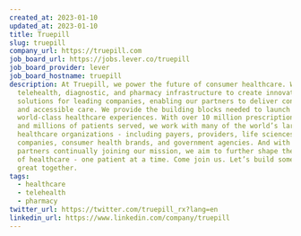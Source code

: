 ```yaml
---
created_at: 2023-01-10
updated_at: 2023-01-10
title: Truepill
slug: truepill
company_url: https://truepill.com
job_board_url: https://jobs.lever.co/truepill
job_board_provider: lever
job_board_hostname: truepill
description: At Truepill, we power the future of consumer healthcare. We connect
  telehealth, diagnostic, and pharmacy infrastructure to create innovative
  solutions for leading companies, enabling our partners to deliver convenient
  and accessible care. We provide the building blocks needed to launch and scale
  world-class healthcare experiences. With over 10 million prescriptions shipped
  and millions of patients served, we work with many of the world’s largest
  healthcare organizations - including payers, providers, life sciences
  companies, consumer health brands, and government agencies. And with new
  partners continually joining our mission, we aim to further shape the future
  of healthcare - one patient at a time. Come join us. Let’s build something
  great together.
tags:
  - healthcare
  - telehealth
  - pharmacy
twitter_url: https://twitter.com/truepill_rx?lang=en
linkedin_url: https://www.linkedin.com/company/truepill
---
```

